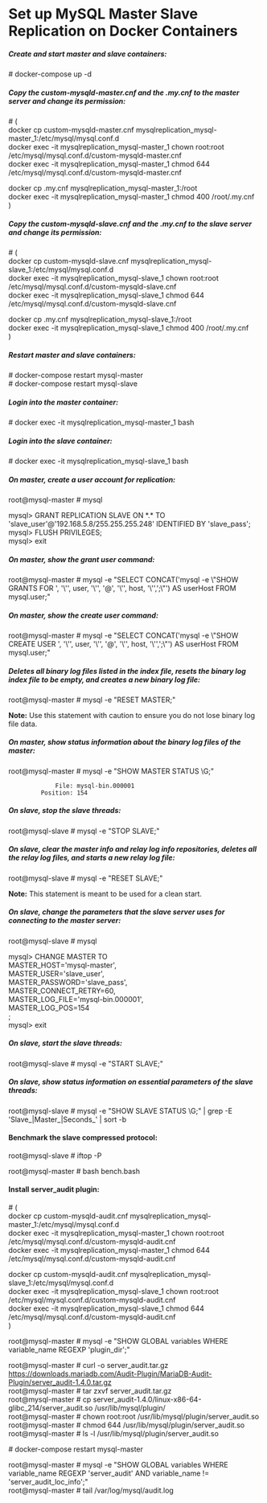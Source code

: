 # Set up MySQL Master Slave Replication on Docker Containers

##### Create and start master and slave containers:

\# docker-compose up -d

##### Copy the custom-mysqld-master.cnf and the .my.cnf to the master server and change its permission:

\# (<br>
docker cp custom-mysqld-master.cnf mysqlreplication_mysql-master_1:/etc/mysql/mysql.conf.d<br>
docker exec -it mysqlreplication_mysql-master_1 chown root:root /etc/mysql/mysql.conf.d/custom-mysqld-master.cnf<br>
docker exec -it mysqlreplication_mysql-master_1 chmod 644 /etc/mysql/mysql.conf.d/custom-mysqld-master.cnf<br>

docker cp .my.cnf mysqlreplication_mysql-master_1:/root<br>
docker exec -it mysqlreplication_mysql-master_1 chmod 400 /root/.my.cnf<br>
)<br>

##### Copy the custom-mysqld-slave.cnf and the .my.cnf to the slave server and change its permission:

\# (<br>
docker cp custom-mysqld-slave.cnf mysqlreplication_mysql-slave_1:/etc/mysql/mysql.conf.d<br>
docker exec -it mysqlreplication_mysql-slave_1 chown root:root /etc/mysql/mysql.conf.d/custom-mysqld-slave.cnf<br>
docker exec -it mysqlreplication_mysql-slave_1 chmod 644 /etc/mysql/mysql.conf.d/custom-mysqld-slave.cnf<br>

docker cp .my.cnf mysqlreplication_mysql-slave_1:/root<br>
docker exec -it mysqlreplication_mysql-slave_1 chmod 400 /root/.my.cnf<br>
)<br>

##### Restart master and slave containers:

\# docker-compose restart mysql-master<br>
\# docker-compose restart mysql-slave<br>

##### Login into the master container:

\# docker exec -it mysqlreplication_mysql-master_1 bash

##### Login into the slave container:

\# docker exec -it mysqlreplication_mysql-slave_1 bash

##### On master, create a user account for replication:

root@mysql-master # mysql

mysql> GRANT REPLICATION SLAVE ON \*.\* TO 'slave_user'@'192.168.5.8/255.255.255.248' IDENTIFIED BY 'slave_pass';<br>
mysql> FLUSH PRIVILEGES;<br>
mysql> exit<br>

##### On master, show the grant user command:

root@mysql-master # mysql -e "SELECT CONCAT('mysql -e \\"SHOW GRANTS FOR ', '\\'', user, '\\'', '@', '\\'', host, '\\'',';\\"') AS userHost FROM mysql.user;"

##### On master, show the create user command:

root@mysql-master # mysql -e "SELECT CONCAT('mysql -e \\"SHOW CREATE USER ', '\\'', user, '\\'', '@', '\\'', host, '\\'',';\\"') AS userHost FROM mysql.user;"

##### Deletes all binary log files listed in the index file, resets the binary log index file to be empty, and creates a new binary log file:

root@mysql-master # mysql -e "RESET MASTER;"

**Note:** Use this statement with caution to ensure you do not lose binary log file data.

##### On master, show status information about the binary log files of the master:

root@mysql-master # mysql -e "SHOW MASTER STATUS \\G;"
```
             File: mysql-bin.000001
         Position: 154
```

##### On slave, stop the slave threads:

root@mysql-slave # mysql -e "STOP SLAVE;"

##### On slave, clear the master info and relay log info repositories, deletes all the relay log files, and starts a new relay log file:

root@mysql-slave # mysql -e "RESET SLAVE;"

**Note:** This statement is meant to be used for a clean start.

##### On slave, change the parameters that the slave server uses for connecting to the master server:

root@mysql-slave # mysql

mysql> CHANGE MASTER TO<br>
MASTER_HOST='mysql-master',<br>
MASTER_USER='slave_user',<br>
MASTER_PASSWORD='slave_pass',<br>
MASTER_CONNECT_RETRY=60,<br>
MASTER_LOG_FILE='mysql-bin.000001',<br>
MASTER_LOG_POS=154<br>
;<br>
mysql> exit<br>

##### On slave, start the slave threads:

root@mysql-slave # mysql -e "START SLAVE;"

##### On slave, show status information on essential parameters of the slave threads:

root@mysql-slave # mysql -e "SHOW SLAVE STATUS \\G;" | grep -E 'Slave_|Master_|Seconds_' | sort -b

#### Benchmark the slave compressed protocol:

root@mysql-slave # iftop -P

root@mysql-master # bash bench.bash

#### Install server_audit plugin:

\# (<br>
docker cp custom-mysqld-audit.cnf mysqlreplication_mysql-master_1:/etc/mysql/mysql.conf.d<br>
docker exec -it mysqlreplication_mysql-master_1 chown root:root /etc/mysql/mysql.conf.d/custom-mysqld-audit.cnf<br>
docker exec -it mysqlreplication_mysql-master_1 chmod 644 /etc/mysql/mysql.conf.d/custom-mysqld-audit.cnf<br>

docker cp custom-mysqld-audit.cnf mysqlreplication_mysql-slave_1:/etc/mysql/mysql.conf.d<br>
docker exec -it mysqlreplication_mysql-slave_1 chown root:root /etc/mysql/mysql.conf.d/custom-mysqld-audit.cnf<br>
docker exec -it mysqlreplication_mysql-slave_1 chmod 644 /etc/mysql/mysql.conf.d/custom-mysqld-audit.cnf<br>
)<br>

root@mysql-master # mysql -e "SHOW GLOBAL variables WHERE variable_name REGEXP 'plugin_dir';"

root@mysql-master # curl -o server_audit.tar.gz https://downloads.mariadb.com/Audit-Plugin/MariaDB-Audit-Plugin/server_audit-1.4.0.tar.gz<br>
root@mysql-master # tar zxvf server_audit.tar.gz<br>
root@mysql-master # cp server_audit-1.4.0/linux-x86-64-glibc_214/server_audit.so /usr/lib/mysql/plugin/<br>
root@mysql-master # chown root:root /usr/lib/mysql/plugin/server_audit.so<br>
root@mysql-master # chmod 644 /usr/lib/mysql/plugin/server_audit.so<br>
root@mysql-master # ls -l /usr/lib/mysql/plugin/server_audit.so<br>

\# docker-compose restart mysql-master

root@mysql-master # mysql -e "SHOW GLOBAL variables WHERE variable_name REGEXP 'server_audit' AND variable_name != 'server_audit_loc_info';"<br>
root@mysql-master # tail /var/log/mysql/audit.log<br>


